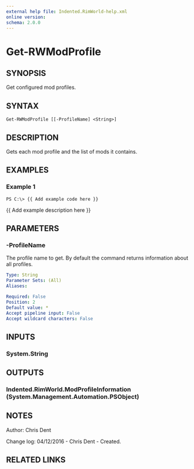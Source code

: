 ```yaml
---
external help file: Indented.RimWorld-help.xml
online version: 
schema: 2.0.0
---
```


# Get-RWModProfile

## SYNOPSIS
Get configured mod profiles.

## SYNTAX

```
Get-RWModProfile [[-ProfileName] <String>]
```

## DESCRIPTION
Gets each mod profile and the list of mods it contains.

## EXAMPLES

### Example 1
```
PS C:\> {{ Add example code here }}
```

{{ Add example description here }}

## PARAMETERS

### -ProfileName
The profile name to get.
By default the command returns information about all profiles.

```yaml
Type: String
Parameter Sets: (All)
Aliases: 

Required: False
Position: 2
Default value: *
Accept pipeline input: False
Accept wildcard characters: False
```

## INPUTS

### System.String

## OUTPUTS

### Indented.RimWorld.ModProfileInformation (System.Management.Automation.PSObject)

## NOTES
Author: Chris Dent

Change log:
  04/12/2016 - Chris Dent - Created.

## RELATED LINKS

